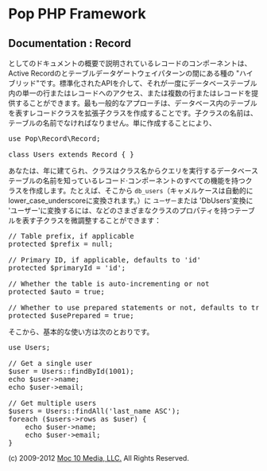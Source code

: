 Pop PHP Framework
=================

Documentation : Record
----------------------

としてのドキュメントの概要で説明されているレコードのコンポーネントは、Active Recordのとテーブルデータゲートウェイパターンの間にある種の "ハイブリッド"です。標準化されたAPIを介して、それが一度にデータベーステーブル内の単一の行またはレコードへのアクセス、または複数の行またはレコードを提供することができます。最も一般的なアプローチは、データベース内のテーブルを表すレコードクラスを拡張子クラスを作成することです。子クラスの名前は、テーブルの名前でなければなりません。単に作成することにより、

<pre>
use Pop\Record\Record;

class Users extends Record { }
</pre>

あなたは、年に建てられ、クラスはクラス名からクエリを実行するデータベーステーブルの名前を知っているレコード·コンポーネントのすべての機能を持つクラスを作成します。たとえば、そこから `db_users`（キャメルケースは自動的にlower_case_underscoreに変換されます。）に `ユーザー`または 'DbUsers'変換に 'ユーザー'に変換するには、などのさまざまなクラスのプロパティを持つテーブルを表す子クラスを微調整することができます：

<pre>
// Table prefix, if applicable
protected $prefix = null;

// Primary ID, if applicable, defaults to 'id'
protected $primaryId = 'id';

// Whether the table is auto-incrementing or not
protected $auto = true;

// Whether to use prepared statements or not, defaults to true
protected $usePrepared = true;
</pre>

そこから、基本的な使い方は次のとおりです。

<pre>
use Users;

// Get a single user
$user = Users::findById(1001);
echo $user->name;
echo $user->email;

// Get multiple users
$users = Users::findAll('last_name ASC');
foreach ($users->rows as $user) {
    echo $user->name;
    echo $user->email;
}
</pre>

(c) 2009-2012 [Moc 10 Media, LLC.](http://www.moc10media.com) All Rights Reserved.
